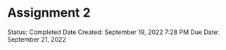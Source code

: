 # Assignment 2

Status: Completed
Date Created: September 19, 2022 7:28 PM
Due Date: September 21, 2022